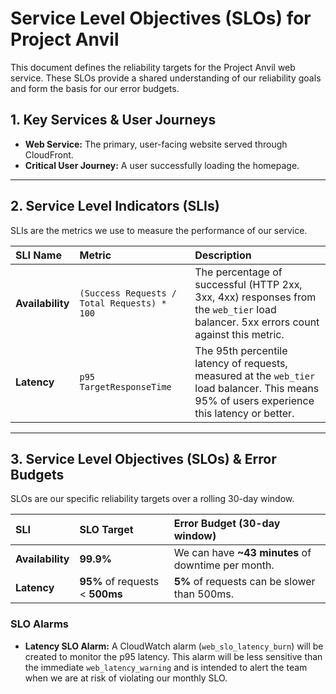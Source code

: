 # Service Level Objectives (SLOs) for Project Anvil

This document defines the reliability targets for the Project Anvil web service. These SLOs provide a shared understanding of our reliability goals and form the basis for our error budgets.

## 1. Key Services & User Journeys

- **Web Service:** The primary, user-facing website served through CloudFront.
- **Critical User Journey:** A user successfully loading the homepage.

---

## 2. Service Level Indicators (SLIs)

SLIs are the metrics we use to measure the performance of our service.

| SLI Name | Metric | Description |
| :--- | :--- | :--- |
| **Availability** | `(Success Requests / Total Requests) * 100` | The percentage of successful (HTTP 2xx, 3xx, 4xx) responses from the `web_tier` load balancer. 5xx errors count against this metric. |
| **Latency** | `p95 TargetResponseTime` | The 95th percentile latency of requests, measured at the `web_tier` load balancer. This means 95% of users experience this latency or better. |

---

## 3. Service Level Objectives (SLOs) & Error Budgets

SLOs are our specific reliability targets over a rolling 30-day window.

| SLI | SLO Target | Error Budget (30-day window) |
| :--- | :--- | :--- |
| **Availability** | **99.9%** | We can have **~43 minutes** of downtime per month. |
| **Latency** | **95%** of requests < **500ms** | **5%** of requests can be slower than 500ms. |

### SLO Alarms

- **Latency SLO Alarm:** A CloudWatch alarm (`web_slo_latency_burn`) will be created to monitor the p95 latency. This alarm will be less sensitive than the immediate `web_latency_warning` and is intended to alert the team when we are at risk of violating our monthly SLO.
